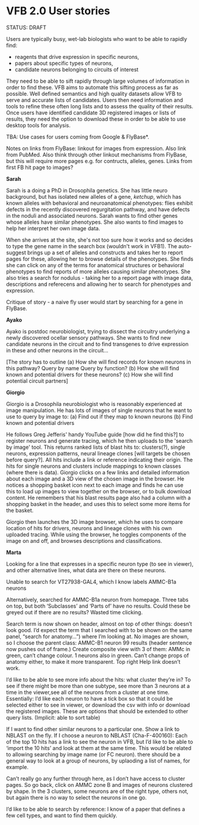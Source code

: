 # VFB 2.0 User stories

STATUS: DRAFT

Users are typically busy, wet-lab biologists who want to be able to rapidly find: 
  - reagents that drive expression in specific neurons, 
  - papers about specific types of neurons,
  - candidate neurons belonging to circuits of interest  
  
They need to be able to sift rapidly through large volumes of information in order to find these.  VFB aims to automate this sifting process as far as possible. Well defined semantics and high quality datasets allow VFB to serve and accurate lists of candidates.  Users then need information and tools to refine these often long lists and to assess the quality of their results. Once users have identified candidate 3D registered images or lists of results,  they need the option to download these in order to be able to use desktop tools for analysis.

TBA: Use cases for users coming from Google & FlyBase*.

Notes on links from FlyBase: linkout for images from expression.  Also link from PubMed.  Also think through other linkout mechanisms from FlyBase, but this will require more pages e.g. for contructs, alleles, genes.  Links from first FB hit page to images?


__Sarah__

Sarah is a doing a PhD in Drosophila genetics.  She has little neuro background, but has isolated new alleles of a gene, *ketchup*, which has known alleles with behavioral and neuroanatomical phenotypes:  flies exhibit defects in the recently discovered regurgitation pathway, and have defects in the noduli and associated neurons.  Sarah wants to find other genes whose alleles have similar phenotypes.  She also wants to find images to help her interpret her own image data.  

When she arrives at the site, she's not too sure how it works and so decides to type the gene name in the search box (wouldn't work in VFB1). The auto-suggest brings up a set of alleles and constructs and takes her to report pages for these, allowing her to browse details of the phenotypes. She finds she can click on any of the terms for anatomical structures or behavioral phenotypes to find reports of more alleles causing similar phenotypes.  She also tries a search for nodulus - taking her to a report page with image data, descriptions and referecens and allowing her to search for phenotypes and expression.

Critique of story - a naive fly user would start by searching for a gene in FlyBase.

__Ayako__

Ayako is postdoc neurobiologist, trying to dissect the circuitry underlying a newly discovered ocellar sensory pathways. She wants to find new candidate neurons in the circuit and to find transgenes to drive expression in these and other neurons in the circuit...

[The story has to outline
      (a) How she will find records for known neurons in this pathway?
          Query by name
          Query by function?
      (b) How she will find known and potential drivers for these neurons?
      (c) How she will find potential circuit partners]

__Giorgio__

Giorgio is a Drosophila neurobiologist who is reasonably experienced at image manipulation.  He has lots of images of single neurons that he want to use to query by image to: 
     (a) Find out if they map to known neurons
     (b) Find known and potential drivers

He follows Greg Jefferis' handy YouTube guide [how did he find this?] to register neurons and generate tracing, which he then uploads to the 'search by image' tool.  This returns ranked lists of blast hits to: clusters(?), single neurons, expression patterns, neural lineage clones [will targets be chosen before query?].  All hits include a link or reference indicating their origin. The hits for single neurons and clusters include mappings to known classes (where there is data). Giorgio clicks on a few links and detailed information about each image and a 3D view of the chosen image in the browser.  He notices a shopping basket icon next to each image and finds he can use this to load up images to view together on the browser, or to bulk download content.  He remembers that his blast results page also had a column with a shopping basket in the header, and uses this to select some more items for the basket.

Giorgio then launches the 3D image browser, which he uses to compare location of hits for drivers, neurons and lineage clones with his own uploaded tracing. While using the browser, he toggles components of the image on and off, and browses descriptions and classifications.

__Marta__

Looking for a line that expresses in a specific neuron type (to see in viewer), and other alternative lines, what data are there on these neurons.

Unable to search for VT27938-GAL4, which I know labels AMMC-B1a neurons

Alternatively, searched for AMMC-B1a neuron from homepage. 
Three tabs on top, but both ‘Subclasses’ and ‘Parts of’ have no results. Could these be greyed out if there are no results? Wasted time clicking.

Search term is now shown on header, almost on top of other things: doesn’t look good. I’d expect the term that I searched with to be shown on the same panel, “search for anatomy…”) where I’m looking at.
No images are shown, so I choose the parent class: AMMC-B1 neuron
99 results (header sentence now pushes out of frame.)
Create composite view with 3 of them: AMMc in green, can’t change colour. 1 neurons also in green. Can’t change props of anatomy either, to make it more transparent.
Top right Help link doesn’t work.

I’d like to be able to see more info about the hits: what cluster they’re in? To see if there might be more than one subtype, see more than 3 neurons at a time in the viewer,see all of the neurons from a cluster at one time. 
Essentially: I’d like each neuron to have a tick box so that it could be selected either to see in viewer, or download the csv with info or download the registered images.
These are options that should be extended to other query lists.
(Implicit: able to sort table)

If I want to find other similar neurons to a particular one. Show a link to NBLAST on the fly. 
If I choose a neuron to NBLAST (Cha-F-400160): Each of the top 10 hits has a link to see the neuron in VFB, but I’d like to be able to ‘import the 10 hits’ and look at them at the same time. 
This would be related to allowing searching by image name (or FC neuron). there should be a general way to look at a group of neurons, by uplaoding a list of names, for example.

Can’t really go any further through here, as I don’t have access to cluster pages.
So go back, click on AMMC zone B and images of neurons clustered by shape.
In the 3 clusters, some neurons are of the right type, others not, but again there is no way to select the neurons in one go.

I’d like to be able to search by reference: I know of a paper that defines a few cell types, and want to find them quickly.
     

     
     
